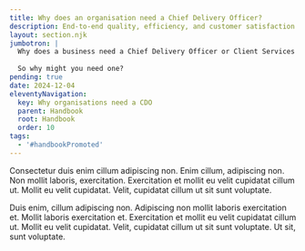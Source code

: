 ```yaml
---
title: Why does an organisation need a Chief Delivery Officer?
description: End-to-end quality, efficiency, and customer satisfaction from the heart of the business outwards
layout: section.njk
jumbotron: |
  Why does a business need a Chief Delivery Officer or Client Services Director? They'll add costs and disrupt the organisation, and the business got along fine without one, right?
  
  So why might you need one?
pending: true
date: 2024-12-04
eleventyNavigation:
  key: Why organisations need a CDO
  parent: Handbook
  root: Handbook
  order: 10
tags:
  - '#handbookPromoted'
---
```


Consectetur duis enim cillum adipiscing non. Enim cillum, adipiscing non. Non mollit laboris, exercitation. Exercitation et mollit eu velit cupidatat cillum ut. Mollit eu velit cupidatat. Velit, cupidatat cillum ut sit sunt voluptate.

Duis enim, cillum adipiscing non. Adipiscing non mollit laboris exercitation et. Mollit laboris exercitation et. Exercitation et mollit eu velit cupidatat cillum ut. Mollit eu velit cupidatat. Velit, cupidatat cillum ut sit sunt voluptate. Ut sit, sunt voluptate.
